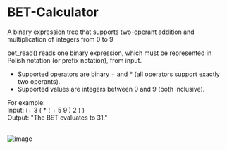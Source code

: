 # BET-Calculator
A binary expression tree that supports two-operant addition and  multiplication of integers from 0 to 9

bet_read() reads one binary expression, which must be represented in Polish notation (or prefix notation), from input.
- Supported operators are binary + and * (all operators support exactly two operants).
- Supported values are integers between 0 and 9 (both inclusive). 

For example:\
Input: (+ 3 ( * ( + 5 9 ) 2 ) )\
Output: "The BET evaluates to 31."
<br />
<br />

![image](https://user-images.githubusercontent.com/72419841/167224500-ba689660-5855-4c0c-a811-494a8291b00b.png)
